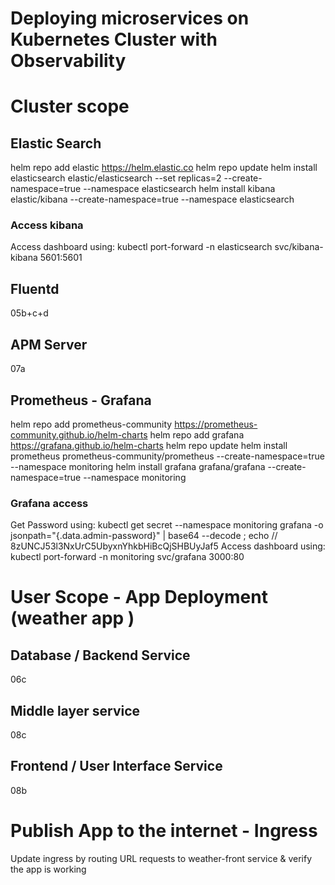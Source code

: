 # Deploying microservices on Kubernetes Cluster with Observability 
# Cluster scope
## Elastic Search
helm repo add elastic https://helm.elastic.co
helm repo update
helm install  elasticsearch elastic/elasticsearch --set replicas=2 --create-namespace=true --namespace elasticsearch
helm install  kibana elastic/kibana --create-namespace=true --namespace elasticsearch
### Access kibana
Access dashboard using: 
kubectl port-forward -n elasticsearch svc/kibana-kibana 5601:5601
## Fluentd
05b+c+d
## APM Server
07a
## Prometheus - Grafana
helm repo add prometheus-community	https://prometheus-community.github.io/helm-charts
helm repo add grafana	https://grafana.github.io/helm-charts
helm repo update
helm install prometheus prometheus-community/prometheus --create-namespace=true --namespace monitoring
helm install grafana grafana/grafana  --create-namespace=true --namespace monitoring
### Grafana access
Get Password using: kubectl get secret --namespace monitoring grafana -o jsonpath="{.data.admin-password}" | base64 --decode ; echo
// 8zUNCJ53l3NxUrC5UbyxnYhkbHiBcQjSHBUyJaf5
Access dashboard using: 
kubectl port-forward -n monitoring svc/grafana 3000:80

# User Scope - App Deployment (weather app )
## Database / Backend Service
06c
## Middle layer service
08c
## Frontend / User Interface Service 
08b

# Publish App to the internet - Ingress 
Update ingress by routing URL requests to weather-front service & verify the app is working